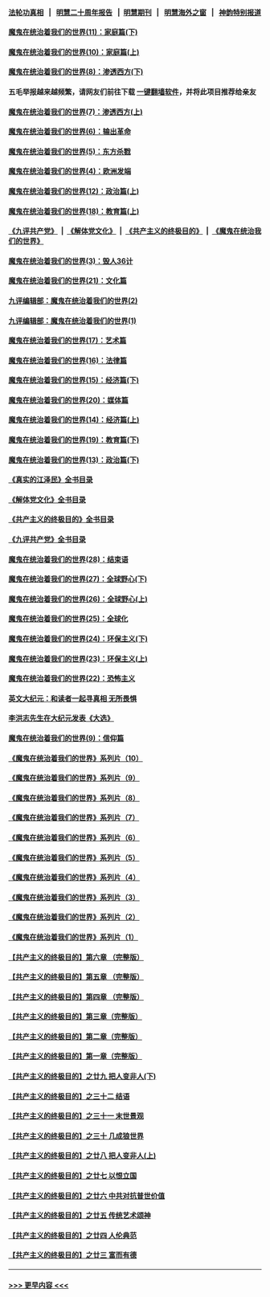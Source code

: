 #### [法轮功真相](https://github.com/gfw-breaker/truth/blob/master/README.md?t=0) &nbsp;&nbsp;|&nbsp;&nbsp; [明慧二十周年报告](https://github.com/gfw-breaker/mh-reports/blob/master/README.md?t=0) &nbsp;&nbsp;|&nbsp;&nbsp;[明慧期刊](https://github.com/gfw-breaker/mh-qikan) &nbsp;&nbsp;|&nbsp;&nbsp; [明慧海外之窗](https://github.com/gfw-breaker/mh-news/blob/master/README.md?t=0) &nbsp;&nbsp;|&nbsp;&nbsp; [神韵特别报道](https://github.com/gfw-breaker/mh-news/blob/master/shenyun.md?t=0)
#### [魔鬼在统治着我们的世界(11)：家庭篇(下)](../pages/nsc422/n10440961.md?t=11270050) 
#### [魔鬼在统治着我们的世界(10)：家庭篇(上)](../pages/nsc422/n10435448.md?t=11270050) 
#### [魔鬼在统治着我们的世界(8)：渗透西方(下)](../pages/nsc422/n10429603.md?t=11270050) 
#### 五毛举报越来越频繁，请网友们前往下载 [一键翻墙软件](https://github.com/gfw-breaker/ssr-accounts)，并将此项目推荐给亲友
#### [魔鬼在统治着我们的世界(7)：渗透西方(上)](../pages/nsc422/n10426013.md?t=11270050) 
#### [魔鬼在统治着我们的世界(6)：输出革命](../pages/nsc422/n10421536.md?t=11270050) 
#### [魔鬼在统治着我们的世界(5)：东方杀戮](../pages/nsc422/n10417707.md?t=11270050) 
#### [魔鬼在统治着我们的世界(4)：欧洲发端](../pages/nsc422/n10414890.md?t=11270050) 
#### [魔鬼在统治着我们的世界(12)：政治篇(上)](../pages/nsc422/n10444576.md?t=11270050) 
#### [魔鬼在统治着我们的世界(18)：教育篇(上)](../pages/nsc422/n10526970.md?t=11270050) 
#### [《九评共产党》](https://github.com/begood0513/9ping.md/blob/master/README.md) &nbsp;|&nbsp; [《解体党文化》](../../../../jtdwh.md/blob/master/README.md)  &nbsp;|&nbsp; [《共产主义的终极目的》](../../../../gczydzjmd.md/blob/master/README.md) &nbsp;|&nbsp; [《魔鬼在统治我们的世界》](../../../../mgztzwmdsj.md/blob/master/README.md) 
#### [魔鬼在统治着我们的世界(3)：毁人36计](../pages/nsc422/n10411583.md?t=11270050) 
#### [魔鬼在统治着我们的世界(21)：文化篇](../pages/nsc422/n10597706.md?t=11270050) 
#### [九评编辑部：魔鬼在统治着我们的世界(2)](../pages/nsc422/n10410036.md?t=11270050) 
#### [九评编辑部：魔鬼在统治着我们的世界(1)](../pages/nsc422/n10406825.md?t=11270050) 
#### [魔鬼在统治着我们的世界(17)：艺术篇](../pages/nsc422/n10499093.md?t=11270050) 
#### [魔鬼在统治着我们的世界(16)：法律篇](../pages/nsc422/n10485969.md?t=11270050) 
#### [魔鬼在统治着我们的世界(15)：经济篇(下)](../pages/nsc422/n10469975.md?t=11270050) 
#### [魔鬼在统治着我们的世界(20)：媒体篇](../pages/nsc422/n10586579.md?t=11270050) 
#### [魔鬼在统治着我们的世界(14)：经济篇(上)](../pages/nsc422/n10457370.md?t=11270050) 
#### [魔鬼在统治着我们的世界(19)：教育篇(下)](../pages/nsc422/n10564808.md?t=11270050) 
#### [魔鬼在统治着我们的世界(13)：政治篇(下)](../pages/nsc422/n10448270.md?t=11270050) 
#### [《真实的江泽民》全书目录](../pages/nsc422/n13721399.md?t=11270050) 
#### [《解体党文化》全书目录](../pages/nsc422/n13721157.md?t=11270050) 
#### [《共产主义的终极目的》全书目录](../pages/nsc422/n13721048.md?t=11270050) 
#### [《九评共产党》全书目录](../pages/nsc422/n13708085.md?t=11270050) 
#### [魔鬼在统治着我们的世界(28)：结束语](../pages/nsc422/n10936246.md?t=11270050) 
#### [魔鬼在统治着我们的世界(27)：全球野心(下)](../pages/nsc422/n10928319.md?t=11270050) 
#### [魔鬼在统治着我们的世界(26)：全球野心(上)](../pages/nsc422/n10900318.md?t=11270050) 
#### [魔鬼在统治着我们的世界(25)：全球化](../pages/nsc422/n10788205.md?t=11270050) 
#### [魔鬼在统治着我们的世界(24)：环保主义(下)](../pages/nsc422/n10695307.md?t=11270050) 
#### [魔鬼在统治着我们的世界(23)：环保主义(上)](../pages/nsc422/n10688613.md?t=11270050) 
#### [魔鬼在统治着我们的世界(22)：恐怖主义](../pages/nsc422/n10614727.md?t=11270050) 
#### [英文大纪元：和读者一起寻真相 无所畏惧](../pages/nsc422/n12542027.md?t=11270050) 
#### [李洪志先生在大纪元发表《大选》](../pages/nsc422/n12534746.md?t=11270050) 
#### [魔鬼在统治着我们的世界(9)：信仰篇](../pages/nsc422/n10432159.md?t=11270050) 
#### [《魔鬼在统治着我们的世界》系列片（10）](../pages/nsc422/n12292670.md?t=11270050) 
#### [《魔鬼在统治着我们的世界》系列片（9）](../pages/nsc422/n12290859.md?t=11270050) 
#### [《魔鬼在统治着我们的世界》系列片（8）](../pages/nsc422/n12287445.md?t=11270050) 
#### [《魔鬼在统治着我们的世界》系列片（7）](../pages/nsc422/n12283425.md?t=11270050) 
#### [《魔鬼在统治着我们的世界》系列片（6）](../pages/nsc422/n12282314.md?t=11270050) 
#### [《魔鬼在统治着我们的世界》系列片（5）](../pages/nsc422/n12281419.md?t=11270050) 
#### [《魔鬼在统治着我们的世界》系列片（4）](../pages/nsc422/n12274024.md?t=11270050) 
#### [《魔鬼在统治着我们的世界》系列片（3）](../pages/nsc422/n12271322.md?t=11270050) 
#### [《魔鬼在统治着我们的世界》系列片（2）](../pages/nsc422/n12269049.md?t=11270050) 
#### [《魔鬼在统治着我们的世界》系列片（1）](../pages/nsc422/n12267575.md?t=11270050) 
#### [【共产主义的终极目的】第六章 （完整版）](../pages/nsc422/n11428913.md?t=11270050) 
#### [【共产主义的终极目的】第五章 （完整版）](../pages/nsc422/n11428912.md?t=11270050) 
#### [【共产主义的终极目的】第四章 （完整版）](../pages/nsc422/n11428907.md?t=11270050) 
#### [【共产主义的终极目的】第三章（完整版）](../pages/nsc422/n11428848.md?t=11270050) 
#### [【共产主义的终极目的】第二章（完整版）](../pages/nsc422/n11428831.md?t=11270050) 
#### [【共产主义的终极目的】第一章（完整版）](../pages/nsc422/n11417651.md?t=11270050) 
#### [【共产主义的终极目的】之廿九 把人变非人(下)](../pages/nsc422/n11344140.md?t=11270050) 
#### [【共产主义的终极目的】之三十二 结语](../pages/nsc422/n11360535.md?t=11270050) 
#### [【共产主义的终极目的】之三十一 末世景观](../pages/nsc422/n11351129.md?t=11270050) 
#### [【共产主义的终极目的】之三十 几成狼世界](../pages/nsc422/n11348280.md?t=11270050) 
#### [【共产主义的终极目的】之廿八 把人变非人(上)](../pages/nsc422/n11340492.md?t=11270050) 
#### [【共产主义的终极目的】之廿七 以恨立国](../pages/nsc422/n11336944.md?t=11270050) 
#### [【共产主义的终极目的】之廿六 中共对抗普世价值](../pages/nsc422/n11324785.md?t=11270050) 
#### [【共产主义的终极目的】之廿五 传统艺术颂神](../pages/nsc422/n11296396.md?t=11270050) 
#### [【共产主义的终极目的】之廿四 人伦典范](../pages/nsc422/n11296397.md?t=11270050) 
#### [【共产主义的终极目的】之廿三 富而有德](../pages/nsc422/n11283598.md?t=11270050) 

----
#### [ >>> 更早内容 <<< ](../indexes/nsc422-earlier.md)
